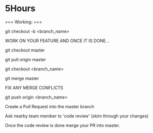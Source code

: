 # 5Hours

=== Working: ===


git checkout -b <branch_name>

WORK ON YOUR FEATURE AND ONCE IT IS DONE...

git checkout master

git pull origin master

git checkout <branch_name>

git merge master

FIX ANY MERGE CONFLICTS

git push origin <branch_name>

Create a Pull Request into the master branch

Ask nearby team member to 'code review' (skim through your changes)

Once the code review is done merge your PR into master.



